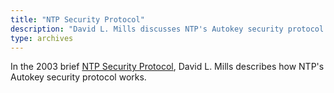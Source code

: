 ```yaml
---
title: "NTP Security Protocol"
description: "David L. Mills discusses NTP's Autokey security protocol."
type: archives
---
```


In the 2003 brief [NTP Security Protocol](/reflib/brief/secprot/secprot.pdf), David L. Mills describes how NTP's Autokey security protocol works.

<br>